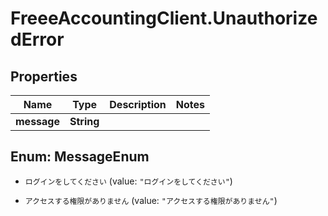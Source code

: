 # FreeeAccountingClient.UnauthorizedError

## Properties
Name | Type | Description | Notes
------------ | ------------- | ------------- | -------------
**message** | **String** |  | 


<a name="MessageEnum"></a>
## Enum: MessageEnum


* `ログインをしてください` (value: `"ログインをしてください"`)

* `アクセスする権限がありません` (value: `"アクセスする権限がありません"`)





